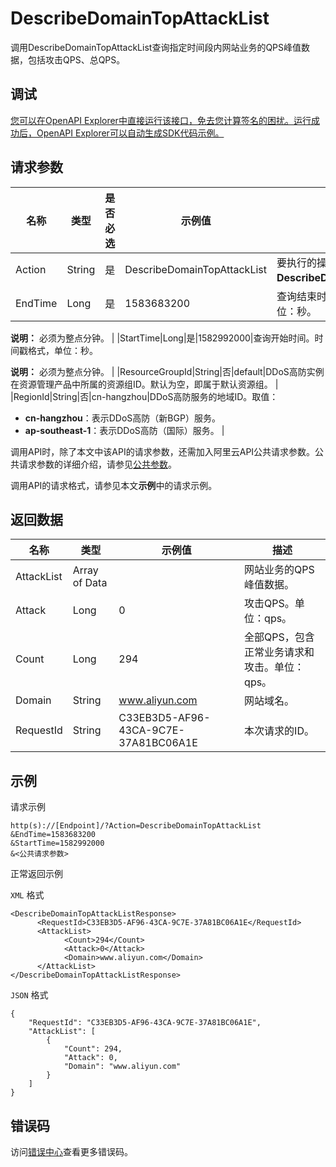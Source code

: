 # DescribeDomainTopAttackList

调用DescribeDomainTopAttackList查询指定时间段内网站业务的QPS峰值数据，包括攻击QPS、总QPS。

## 调试

[您可以在OpenAPI Explorer中直接运行该接口，免去您计算签名的困扰。运行成功后，OpenAPI Explorer可以自动生成SDK代码示例。](https://api.aliyun.com/#product=ddoscoo&api=DescribeDomainTopAttackList&type=RPC&version=2020-01-01)

## 请求参数

|名称|类型|是否必选|示例值|描述|
|--|--|----|---|--|
|Action|String|是|DescribeDomainTopAttackList|要执行的操作。取值：**DescribeDomainTopAttackList**。 |
|EndTime|Long|是|1583683200|查询结束时间。时间戳格式，单位：秒。

 **说明：** 必须为整点分钟。 |
|StartTime|Long|是|1582992000|查询开始时间。时间戳格式，单位：秒。

 **说明：** 必须为整点分钟。 |
|ResourceGroupId|String|否|default|DDoS高防实例在资源管理产品中所属的资源组ID。默认为空，即属于默认资源组。 |
|RegionId|String|否|cn-hangzhou|DDoS高防服务的地域ID。取值：

 -   **cn-hangzhou**：表示DDoS高防（新BGP）服务。
-   **ap-southeast-1**：表示DDoS高防（国际）服务。 |

调用API时，除了本文中该API的请求参数，还需加入阿里云API公共请求参数。公共请求参数的详细介绍，请参见[公共参数](~~157269~~)。

调用API的请求格式，请参见本文**示例**中的请求示例。

## 返回数据

|名称|类型|示例值|描述|
|--|--|---|--|
|AttackList|Array of Data| |网站业务的QPS峰值数据。 |
|Attack|Long|0|攻击QPS。单位：qps。 |
|Count|Long|294|全部QPS，包含正常业务请求和攻击。单位：qps。 |
|Domain|String|www.aliyun.com|网站域名。 |
|RequestId|String|C33EB3D5-AF96-43CA-9C7E-37A81BC06A1E|本次请求的ID。 |

## 示例

请求示例

```
http(s)://[Endpoint]/?Action=DescribeDomainTopAttackList
&EndTime=1583683200
&StartTime=1582992000
&<公共请求参数>
```

正常返回示例

`XML` 格式

```
<DescribeDomainTopAttackListResponse>
	  <RequestId>C33EB3D5-AF96-43CA-9C7E-37A81BC06A1E</RequestId>
	  <AttackList>
		    <Count>294</Count>
		    <Attack>0</Attack>
		    <Domain>www.aliyun.com</Domain>
	  </AttackList>
</DescribeDomainTopAttackListResponse>
```

`JSON` 格式

```
{
    "RequestId": "C33EB3D5-AF96-43CA-9C7E-37A81BC06A1E",
    "AttackList": [
        {
            "Count": 294,
            "Attack": 0,
            "Domain": "www.aliyun.com"
        }
    ]
}
```

## 错误码

访问[错误中心](https://error-center.alibabacloud.com/status/product/ddoscoo)查看更多错误码。

